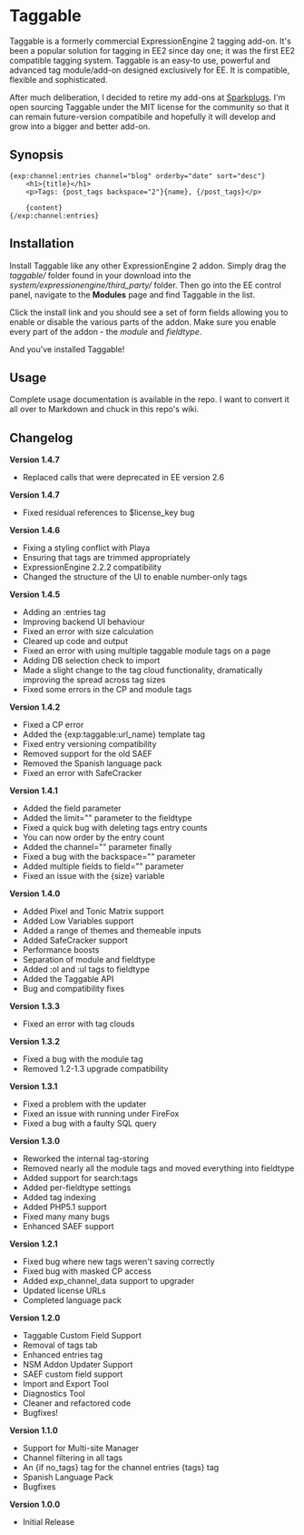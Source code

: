 # Taggable

Taggable is a formerly commercial ExpressionEngine 2 tagging add-on. It's been a popular solution for tagging in EE2 since day one; it was the first EE2 compatible tagging system. Taggable is an easy-to use, powerful and advanced tag module/add-on designed exclusively for EE. It is compatible, flexible and sophisticated.

After much deliberation, I decided to retire my add-ons at [Sparkplugs](http://getsparkplugs.com). I'm open sourcing Taggable under the MIT license for the community so that it can remain future-version compatibile and hopefully it will develop and grow into a bigger and better add-on.

## Synopsis

    {exp:channel:entries channel="blog" orderby="date" sort="desc"}
        <h1>{title}</h1>
        <p>Tags: {post_tags backspace="2"}{name}, {/post_tags}</p>

        {content}
    {/exp:channel:entries}

## Installation

Install Taggable like any other ExpressionEngine 2 addon. Simply drag the _taggable/_ folder found in your download into the _system/expressionengine/third_party/_ folder. Then go into the EE control panel, navigate to the **Modules** page and find Taggable in the list.

Click the install link and you should see a set of form fields allowing you to enable or disable the various parts of the addon. Make sure you enable every part of the addon - the _module_ and _fieldtype_.

And you've installed Taggable!

## Usage

Complete usage documentation is available in the repo. I want to convert it all over to Markdown and chuck in this repo's wiki.

## Changelog
**Version 1.4.7**
* Replaced calls that were deprecated in EE version 2.6

**Version 1.4.7**
* Fixed residual references to $license_key bug

**Version 1.4.6**
* Fixing a styling conflict with Playa 
* Ensuring that tags are trimmed appropriately
* ExpressionEngine 2.2.2 compatibility
* Changed the structure of the UI to enable number-only tags

**Version 1.4.5**
* Adding an :entries tag
* Improving backend UI behaviour
* Fixed an error with size calculation 
* Cleared up code and output
* Fixed an error with using multiple taggable module tags on a page
* Adding DB selection check to import 
* Made a slight change to the tag cloud functionality, dramatically improving the spread across tag sizes
* Fixed some errors in the CP and module tags

**Version 1.4.2**
* Fixed a CP error
* Added the {exp:taggable:url_name} template tag
* Fixed entry versioning compatibility
* Removed support for the old SAEF
* Removed the Spanish language pack
* Fixed an error with SafeCracker

**Version 1.4.1**
* Added the field parameter
* Added the limit="" parameter to the fieldtype
* Fixed a quick bug with deleting tags entry counts
* You can now order by the entry count
* Added the channel="" parameter finally
* Fixed a bug with the backspace="" parameter
* Added multiple fields to field="" parameter
* Fixed an issue with the {size} variable

**Version 1.4.0**
* Added Pixel and Tonic Matrix support
* Added Low Variables support
* Added a range of themes and themeable inputs
* Added SafeCracker support
* Performance boosts
* Separation of module and fieldtype
* Added :ol and :ul tags to fieldtype
* Added the Taggable API
* Bug and compatibility fixes

**Version 1.3.3**
* Fixed an error with tag clouds

**Version 1.3.2**
* Fixed a bug with the module tag
* Removed 1.2-1.3 upgrade compatibility

**Version 1.3.1**
* Fixed a problem with the updater
* Fixed an issue with running under FireFox
* Fixed a bug with a faulty SQL query

**Version 1.3.0**
* Reworked the internal tag-storing
* Removed nearly all the module tags and moved everything into fieldtype
* Added support for search:tags
* Added per-fieldtype settings
* Added tag indexing
* Added PHP5.1 support
* Fixed many many bugs
* Enhanced SAEF support

**Version 1.2.1**
* Fixed bug where new tags weren't saving correctly
* Fixed bug with masked CP access
* Added exp_channel_data support to upgrader
* Updated license URLs
* Completed language pack

**Version 1.2.0**
* Taggable Custom Field Support
* Removal of tags tab
* Enhanced entries tag
* NSM Addon Updater Support
* SAEF custom field support
* Import and Export Tool
* Diagnostics Tool
* Cleaner and refactored code
* Bugfixes!

**Version 1.1.0**
* Support for Multi-site Manager
* Channel filtering in all tags
* An {if no_tags} tag for the channel entries {tags} tag
* Spanish Language Pack
* Bugfixes

**Version 1.0.0**
* Initial Release
